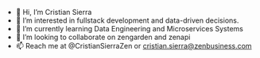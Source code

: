 - 👋 Hi, I’m Cristian Sierra
- 👀 I’m interested in fullstack development and data-driven decisions.
- 🌱 I’m currently learning Data Engineering and Microservices Systems
- 💞️ I’m looking to collaborate on zengarden and zenapi
- 📫 Reach me at @CristianSierraZen or cristian.sierra@zenbusiness.com

<!---
CristianSierraZen/CristianSierraZen is a ✨ special ✨ repository because its `README.md` (this file) appears on your GitHub profile.
You can click the Preview link to take a look at your changes.
--->
